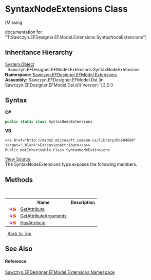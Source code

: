 # SyntaxNodeExtensions Class
 

\[Missing <summary> documentation for "T:Sawczyn.EFDesigner.EFModel.Extensions.SyntaxNodeExtensions"\]


## Inheritance Hierarchy
<a href="http://msdn2.microsoft.com/en-us/library/e5kfa45b" target="_blank">System.Object</a><br />&nbsp;&nbsp;Sawczyn.EFDesigner.EFModel.Extensions.SyntaxNodeExtensions<br />
**Namespace:**&nbsp;<a href="N_Sawczyn_EFDesigner_EFModel_Extensions">Sawczyn.EFDesigner.EFModel.Extensions</a><br />**Assembly:**&nbsp;Sawczyn.EFDesigner.EFModel.Dsl (in Sawczyn.EFDesigner.EFModel.Dsl.dll) Version: 1.3.0.0

## Syntax

**C#**<br />
``` C#
public static class SyntaxNodeExtensions
```

**VB**<br />
``` VB
<<a href="http://msdn2.microsoft.com/en-us/library/bb504090" target="_blank">ExtensionAttribute</a>>
Public NotInheritable Class SyntaxNodeExtensions
```

<a href="https://github.com/msawczyn/EFDesigner/tree/master/src/Dsl/CustomCode/Extensions/SyntaxNodeExtensions.cs" title="View the source code">View Source</a><br />
The SyntaxNodeExtensions type exposes the following members.


## Methods
&nbsp;<table><tr><th></th><th>Name</th><th>Description</th></tr><tr><td>![Public method](media/pubmethod.gif "Public method")![Static member](media/static.gif "Static member")</td><td><a href="M_Sawczyn_EFDesigner_EFModel_Extensions_SyntaxNodeExtensions_GetAttribute">GetAttribute</a></td><td /></tr><tr><td>![Public method](media/pubmethod.gif "Public method")![Static member](media/static.gif "Static member")</td><td><a href="M_Sawczyn_EFDesigner_EFModel_Extensions_SyntaxNodeExtensions_GetAttributeArguments">GetAttributeArguments</a></td><td /></tr><tr><td>![Public method](media/pubmethod.gif "Public method")![Static member](media/static.gif "Static member")</td><td><a href="M_Sawczyn_EFDesigner_EFModel_Extensions_SyntaxNodeExtensions_HasAttribute">HasAttribute</a></td><td /></tr></table>&nbsp;
<a href="#syntaxnodeextensions-class">Back to Top</a>

## See Also


#### Reference
<a href="N_Sawczyn_EFDesigner_EFModel_Extensions">Sawczyn.EFDesigner.EFModel.Extensions Namespace</a><br />